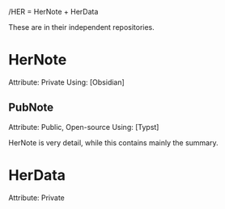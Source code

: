 
/HER = HerNote + HerData 

These are in their independent repositories.

# HerNote

Attribute: Private
Using: [Obsidian]


## PubNote

Attribute: Public, Open-source
Using: [Typst]

HerNote is very detail, while this contains mainly the summary.

# HerData

Attribute: Private
